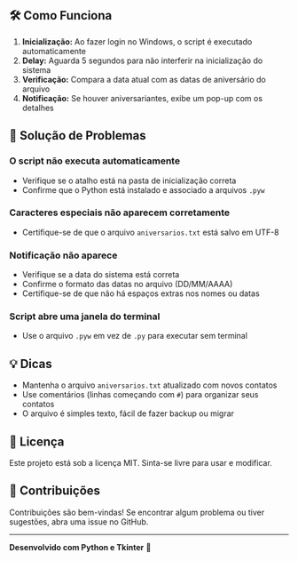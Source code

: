 
## 🛠️ Como Funciona

1. **Inicialização:** Ao fazer login no Windows, o script é executado automaticamente
2. **Delay:** Aguarda 5 segundos para não interferir na inicialização do sistema
3. **Verificação:** Compara a data atual com as datas de aniversário do arquivo
4. **Notificação:** Se houver aniversariantes, exibe um pop-up com os detalhes

## 🐛 Solução de Problemas

### O script não executa automaticamente
- Verifique se o atalho está na pasta de inicialização correta
- Confirme que o Python está instalado e associado a arquivos `.pyw`

### Caracteres especiais não aparecem corretamente
- Certifique-se de que o arquivo `aniversarios.txt` está salvo em UTF-8

### Notificação não aparece
- Verifique se a data do sistema está correta
- Confirme o formato das datas no arquivo (DD/MM/AAAA)
- Certifique-se de que não há espaços extras nos nomes ou datas

### Script abre uma janela do terminal
- Use o arquivo `.pyw` em vez de `.py` para executar sem terminal

## 💡 Dicas

- Mantenha o arquivo `aniversarios.txt` atualizado com novos contatos
- Use comentários (linhas começando com `#`) para organizar seus contatos
- O arquivo é simples texto, fácil de fazer backup ou migrar

## 📄 Licença

Este projeto está sob a licença MIT. Sinta-se livre para usar e modificar.

## 🤝 Contribuições

Contribuições são bem-vindas! Se encontrar algum problema ou tiver sugestões, abra uma issue no GitHub.

---

**Desenvolvido com Python e Tkinter** 🐍
